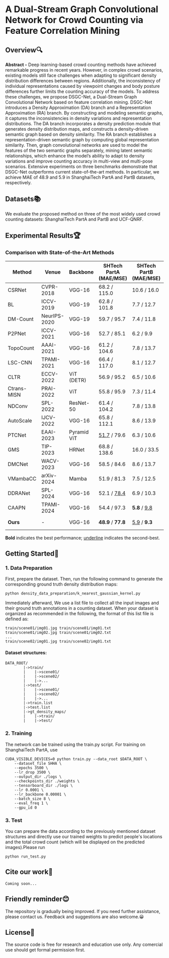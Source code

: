 # A Dual-Stream Graph Convolutional Network for Crowd Counting via Feature Correlation Mining
## Overview🔍
**Abstract -** Deep learning-based crowd counting methods have achieved remarkable progress in recent years. However, in complex crowd scenarios, existing models still face challenges when adapting to significant density distribution differences between regions. Additionally, the inconsistency of individual representations caused by viewpoint changes and body posture differences further limits the counting accuracy of the models. To address these challenges, we propose DSGC-Net, a Dual-Stream Graph Convolutional Network based on feature correlation mining. DSGC-Net introduces a Density Approximation (DA) branch and a Representation Approximation (RA) branch. By constructing and modeling semantic graphs, it captures the inconsistencies in density variations and representation distributions. The DA branch incorporates a density prediction module that generates density distribution maps, and constructs a density-driven semantic graph based on density similarity. The RA branch establishes a representation-driven semantic graph by computing global representation similarity. Then, graph convolutional networks are used to model the features of the two semantic graphs separately, mining latent semantic relationships, which enhance the model’s ability to adapt to density variations and improve counting accuracy in multi-view and multi-pose scenarios. Extensive experiments on three benchmarks demonstrate that DSGC-Net outperforms current state-of-the-art methods. In particular, we achieve MAE of 48.9 and 5.9 in ShanghaiTech PartA and PartB datasets, respectively.
## Datasets📚
We evaluate the proposed method on three of the most widely used crowd counting datasets: ShanghaiTech PartA and PartB and UCF-QNRF.
## Experimental Results🏆
### Comparison with State-of-the-Art Methods

| Method      | Venue       | Backbone     | SHTech PartA (MAE/MSE) | SHTech PartB (MAE/MSE) | UCF-QNRF (MAE/MSE) |
|-------------|-------------|--------------|------------------------|------------------------|--------------------|
| CSRNet      | CVPR-2018   | VGG-16       | 68.2 / 115.0           | 10.6 / 16.0            | - / -              |
| BL          | ICCV-2019   | VGG-19       | 62.8 / 101.8           | 7.7 / 12.7             | 88.7 / 154.8       |
| DM-Count    | NeurIPS-2020| VGG-19       | 59.7 / 95.7            | 7.4 / 11.8             | 85.6 / 148.3       |
| P2PNet      | ICCV-2021   | VGG-16       | 52.7 / 85.1            | 6.2 / 9.9              | 85.3 / 154.5       |
| TopoCount   | AAAI-2021   | VGG-16       | 61.2 / 104.6           | 7.8 / 13.7             | 89.0 / 159.0       |
| LSC-CNN     | TPAMI-2021  | VGG-16       | 66.4 / 117.0           | 8.1 / 12.7             | 120.5 / 218.2      |
| CLTR        | ECCV-2022   | ViT (DETR)   | 56.9 / 95.2            | 6.5 / 10.6             | 85.8 / 141.3       |
| Ctrans-MISN | PRAI-2022   | ViT          | 55.8 / 95.9            | 7.3 / 11.4             | 95.2 / 180.1       |
| NDConv      | SPL-2022    | ResNet-50    | 61.4 / 104.2           | 7.8 / 13.8             | 91.2 / 165.6       |
| AutoScale   | IJCV-2022   | VGG-16       | 65.8 / 112.1           | 8.6 / 13.9             | 104.4 / 174.2      |
| PTCNet      | EAAI-2023   | Pyramid ViT  | <u>51.7</u> / 79.6      | 6.3 / 10.6             | <u>79.7</u> / **133.2** |
| GMS         | TIP-2023    | HRNet        | 68.8 / 138.6           | 16.0 / 33.5            | 104.0 / 197.4      |
| DMCNet      | WACV-2023   | VGG-16       | 58.5 / 84.6            | 8.6 / 13.7             | 96.5 / 164.0       |
| VMambaCC    | arXiv-2024  | Mamba        | 51.9 / 81.3            | 7.5 / 12.5             | 88.4 / 144.7       |
| DDRANet     | SPL-2024    | VGG-16       | 52.1 / <u>78.4</u>      | 6.9 / 10.3             | 89.2 / 146.9       |
| CAAPN       | TPAMI-2024  | VGG-16       | 54.4 / 97.3            | **5.8** / <u>9.8</u>    | 83.9 / 144.3       |
| **Ours**    | -           | VGG-16       | **48.9** / **77.8**    | <u>5.9</u> / **9.3**    | **79.3** / <u>133.9</u> |

**Bold** indicates the best performance; <u>underline</u> indicates the second-best.


## Getting Started🚀
### 1. Data Preparation
First, prepare the dataset. Then, run the following command to generate the corresponding ground truth density distribution maps:
```
python density_data_preparation/k_nearest_gaussian_kernel.py
```
Immediately afterward, We use a list file to collect all the input images and their ground truth annotations in a counting dataset. When your dataset is organized as recommended in the following, the format of this list file is defined as:
```
train/scene01/img01.jpg train/scene01/img01.txt
train/scene01/img02.jpg train/scene01/img02.txt
...
train/scene02/img01.jpg train/scene02/img01.txt
```
#### Dataset structures:
```
DATA_ROOT/
        |->train/
        |    |->scene01/
        |    |->scene02/
        |    |->...
        |->test/
        |    |->scene01/
        |    |->scene02/
        |    |->...
        |->train.list
        |->test.list
        |->gt_density_maps/
        |    |->train/
        |    |->test/  
```
### 2. Training
The network can be trained using the train.py script. For training on ShanghaiTech PartA, use
```
CUDA_VISIBLE_DEVICES=0 python train.py --data_root $DATA_ROOT \
    --dataset_file SHHA \
    --epochs 3500 \
    --lr_drop 3500 \
    --output_dir ./logs \
    --checkpoints_dir ./weights \
    --tensorboard_dir ./logs \
    --lr 0.0001 \
    --lr_backbone 0.00001 \
    --batch_size 8 \
    --eval_freq 1 \
    --gpu_id 0
```
### 3. Test
You can prepare the data according to the previously mentioned dataset structures and directly use our trained weights to predict people's locations and the total crowd count (which will be displayed on the predicted images).Please run
```
python run_test.py
```
## Cite our work📝
```Coming soon...```
## Friendly reminder😊
The repository is gradually being improved. If you need further assistance, please contact us. Feedback and suggestions are also welcome.😀
## License📜
The source code is free for research and education use only. Any comercial use should get formal permission first.
